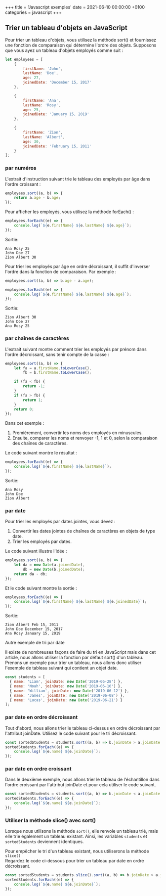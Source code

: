 +++
title = 'Javascript exemples'
date = 2021-06-10 00:00:00 +0100
categories = javascript
+++
## Trier un tableau d'objets en JavaScript

Pour trier un tableau d'objets, vous utilisez la méthode sort() et fournissez une fonction de comparaison qui détermine l'ordre des objets.
Supposons que vous ayez un tableau d'objets employés comme suit :

```js
let employees = [
    {
        firstName: 'John',
        lastName: 'Doe',
        age: 27,
        joinedDate: 'December 15, 2017'
    },

    {
        firstName: 'Ana',
        lastName: 'Rosy',
        age: 25,
        joinedDate: 'January 15, 2019'
    },

    {
        firstName: 'Zion',
        lastName: 'Albert',
        age: 30,
        joinedDate: 'February 15, 2011'
    }
];
```

### par numéros

L'extrait d'instruction suivant trie le tableau des employés par âge dans l'ordre croissant :

```js
employees.sort((a, b) => {
    return a.age - b.age;
});
```

Pour afficher les employés, vous utilisez la méthode forEach() :

```js
employees.forEach((e) => {
    console.log(`${e.firstName} ${e.lastName} ${e.age}`);
});
```

Sortie:

```
Ana Rosy 25
John Doe 27
Zion Albert 30
```

Pour trier les employés par âge en ordre décroissant, il suffit d'inverser l'ordre dans la fonction de comparaison. Par exemple :

```js
employees.sort((a, b) => b.age - a.age);

employees.forEach((e) => {
    console.log(`${e.firstName} ${e.lastName} ${e.age}`);
});
```

Sortie:

```
Zion Albert 30
John Doe 27
Ana Rosy 25
```

### par chaînes de caractères

L'extrait suivant montre comment trier les employés par prénom dans l'ordre décroissant, sans tenir compte de la casse :

```js
employees.sort((a, b) => {
    let fa = a.firstName.toLowerCase(),
        fb = b.firstName.toLowerCase();

    if (fa < fb) {
        return -1;
    }
    if (fa > fb) {
        return 1;
    }
    return 0;
});
```

Dans cet exemple :

1.    Premièrement, convertir les noms des employés en minuscules.
2.    Ensuite, comparer les noms et renvoyer -1, 1 et 0, selon la comparaison des chaînes de caractères.

Le code suivant montre le résultat :

```js
employees.forEach((e) => {
    console.log(`${e.firstName} ${e.lastName}`);
});
```

Sortie:

```
Ana Rosy
John Doe
Zion Albert    
```

### par date

Pour trier les employés par dates jointes, vous devez :

1.    Convertir les dates jointes de chaînes de caractères en objets de type date.
2.    Trier les employés par dates.

Le code suivant illustre l'idée :

```js
employees.sort((a, b) => {
    let da = new Date(a.joinedDate),
        db = new Date(b.joinedDate);
    return da - db;
});
```

Et le code suivant montre la sortie :

```js
employees.forEach((e) => {
    console.log(`${e.firstName} ${e.lastName} ${e.joinedDate}`);
});
```

Sortie:

```
Zion Albert Feb 15, 2011
John Doe December 15, 2017
Ana Rosy January 15, 2019
```

Autre exemple de tri par date

Il existe de nombreuses façons de faire du tri en JavaScript mais dans cet article, nous allons utiliser la fonction par défaut sort() d'un tableau.  
Prenons un exemple pour trier un tableau, nous allons donc utiliser l'exemple de tableau suivant qui contient un objet date.

```js
const students = [
  { name: 'Liam', joinDate: new Date('2019-06-28') },
  { name: 'Noah', joinDate: new Date('2019-06-10') },
  { name: 'William', joinDate: new Date('2019-06-12') },
  { name: 'James', joinDate: new Date('2019-06-08') },
  { name: 'Lucas', joinDate: new Date('2019-06-21') }
];
```

### par date en ordre décroissant

Tout d'abord, nous allons trier le tableau ci-dessus en ordre décroissant par l'attribut joinDate. Utilisez le code suivant pour le tri décroissant.

```js
const sortedStudents = students.sort((a, b) => b.joinDate > a.joinDate ? 1 : -1) ;
sortedStudents.forEach((e) => {
    console.log(`${e.name} ${e.joinDate}`);
});
```

### par date en ordre croissant

Dans le deuxième exemple, nous allons trier le tableau de l'échantillon dans l'ordre croissant par l'attribut joinDate et pour cela utiliser le code suivant.

```js
const sortedStudents = students.sort((a, b) => b.joinDate < a.joinDate ? 1 : -1) ;
sortedStudents.forEach((e) => {
    console.log(`${e.name} ${e.joinDate}`);
});
```

### Utiliser la méthode slice() avec sort()

Lorsque nous utilisons la méthode `sort()`, elle renvoie un tableau trié, mais elle trie également un tableau existant. Ainsi, les variables `students` et `sortedStudents` deviennent identiques.

Pour empêcher le tri d'un tableau existant, nous utiliserons la méthode `slice()`  
Regardez le code ci-dessous pour trier un tableau par date en ordre décroissant.

```js
const sortedStudents = students.slice().sort((a, b) => b.joinDate > a.joinDate ? 1: -1);
sortedStudents.forEach((e) => {
    console.log(`${e.name} ${e.joinDate}`);
});
```

